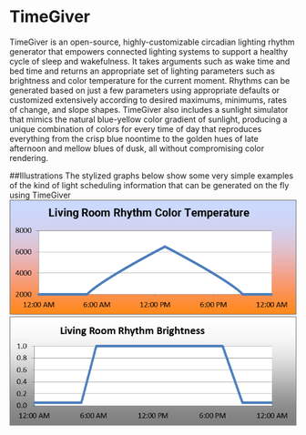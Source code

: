 # TimeGiver
 TimeGiver is an open-source, highly-customizable circadian lighting rhythm generator that empowers connected lighting systems to support a healthy cycle of sleep and wakefulness.  It takes arguments such as wake time and bed time and returns an appropriate set of lighting parameters such as brightness and color temperature for the current moment.  Rhythms can be generated based on just a few parameters using appropriate defaults or customized extensively according to desired maximums, minimums, rates of change, and slope shapes.  TimeGiver also includes a sunlight simulator that mimics the natural blue-yellow color gradient of sunlight, producing a unique combination of colors for every time of day that reproduces everything from the crisp blue noontime to the golden hues of late afternoon and mellow blues of dusk, all without compromising color rendering.

##Illustrations
The stylized graphs below show some very simple examples of the kind of light scheduling information that can be generated on the fly using TimeGiver
![Graph showing color temperature over the course of a day with a simple schedule generated using the TimeGiver framework](/images/illustrations/livingroomcctillustration.png)
![Graph showing brightness over the course of a day with a simple schedule generated using the TimeGiver framework](/images/illustrations/livingroombrightnessillustration.png)